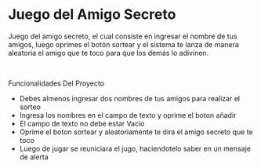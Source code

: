 <h1>Juego del Amigo Secreto</h1>

<p>
Juego del amigo secreto, el cual consiste en ingresar el nombre de tus amigos, 
luego oprimes el botón sortear y el sistema te lanza de manera aleatoria el amigo que te 
toco para que los demás lo adivinen.
</p> <br>

<p>Funcionalidades Del Proyecto</p>
<ul>
  <li>Debes almenos ingresar dos nombres de tus amigos para realizar el sorteo</li>
  <li>Ingresa los nombres en el campo de texto y oprime el boton añadir</li>
  <li>El campo de texto no debe estar Vacio</li>
  <li>Oprime el boton sortear y aleatoriamente te dira el amigo secreto que te toco</li>
  <li>Luego de jugar se reuniciara el jugo, haciendotelo saber en un mensaje de alerta</li>
</ul>
